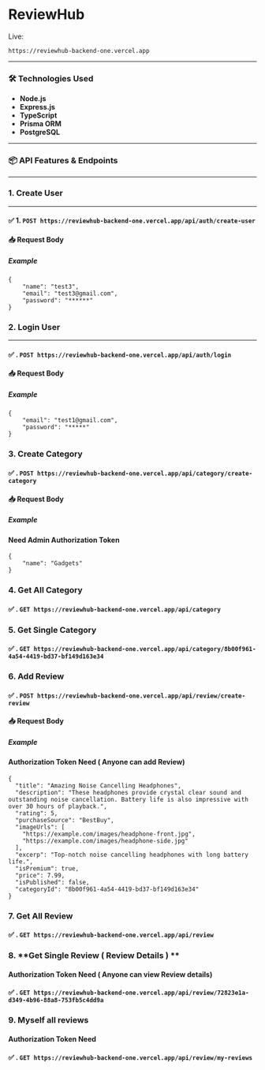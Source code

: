 # ReviewHub

Live:

```
https://reviewhub-backend-one.vercel.app
```

---

### 🛠 **Technologies Used**

- **Node.js**
- **Express.js**
- **TypeScript**
- **Prisma ORM**
- **PostgreSQL**

---

### 📦 **API Features & Endpoints**

---

### 1\. **Create User**

---

#### ✅ **1\.** **`POST https://reviewhub-backend-one.vercel.app/api/auth/create-user`**

#### 📥 Request Body

##### Example

```
{
    "name": "test3",
    "email": "test3@gmail.com",
    "password": "******"
}
```

### 2\. **Login User**

---

#### ✅ **.** **`POST https://reviewhub-backend-one.vercel.app/api/auth/login`**

#### 📥 Request Body

##### Example

```
{
    "email": "test1@gmail.com",
    "password": "*****"
}
```

### 3\. **Create Category**

#### ✅ **.** **`POST https://reviewhub-backend-one.vercel.app/api/category/create-category`**

#### 📥 Request Body

##### Example

#### Need Admin Authorization Token

```
{
    "name": "Gadgets"
}
```

### 4\. **Get All Category**

#### ✅ **.** **`GET https://reviewhub-backend-one.vercel.app/api/category`**

### 5\. **Get Single Category**

#### ✅ **.** **`GET https://reviewhub-backend-one.vercel.app/api/category/8b00f961-4a54-4419-bd37-bf149d163e34`**

### 6\. **Add Review**

#### ✅ **.** **`POST https://reviewhub-backend-one.vercel.app/api/review/create-review`**

#### 📥 Request Body

##### Example

#### Authorization Token Need ( Anyone can add Review)

```
{
  "title": "Amazing Noise Cancelling Headphones",
  "description": "These headphones provide crystal clear sound and outstanding noise cancellation. Battery life is also impressive with over 30 hours of playback.",
  "rating": 5,
  "purchaseSource": "BestBuy",
  "imageUrls": [
    "https://example.com/images/headphone-front.jpg",
    "https://example.com/images/headphone-side.jpg"
  ],
  "excerp": "Top-notch noise cancelling headphones with long battery life.",
  "isPremium": true,
  "price": 7.99,
  "isPublished": false,
  "categoryId": "8b00f961-4a54-4419-bd37-bf149d163e34"
}

```
### 7\. **Get All Review**

#### ✅ **.** **`GET https://reviewhub-backend-one.vercel.app/api/review`**


### 8\. **Get Single Review ( Review Details ) **
#### Authorization Token Need ( Anyone can view Review details)

#### ✅ **.** **`GET https://reviewhub-backend-one.vercel.app/api/review/72823e1a-d349-4b96-88a8-753fb5c4dd9a`**

### 9\. **Myself all reviews**
#### Authorization Token Need 

#### ✅ **.** **`GET https://reviewhub-backend-one.vercel.app/api/review/my-reviews`**


